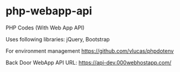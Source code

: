 # php-webapp-api
PHP Codes (With Web App API) 

Uses following libraries: jQuery, Bootstrap

For environment management
https://github.com/vlucas/phpdotenv

Back Door WebApp API URL: https://api-dev.000webhostapp.com/
